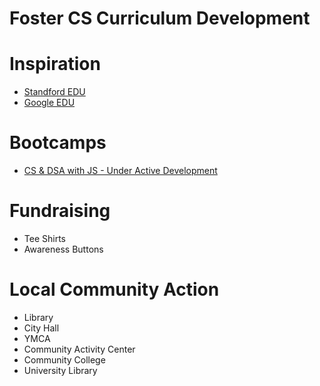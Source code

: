 # Foster CS Curriculum Development

# Inspiration
- [Standford EDU](https://codeinplace.stanford.edu/)
- [Google EDU](https://edu.google.com/intl/ALL_in/computer-science/)

# Bootcamps
- [CS & DSA with JS - Under Active Development](https://github.com/fostercs/cs-dsa-js-bootcamp)

# Fundraising
- Tee Shirts
- Awareness Buttons

# Local Community Action
- Library
- City Hall
- YMCA
- Community Activity Center
- Community College
- University Library
